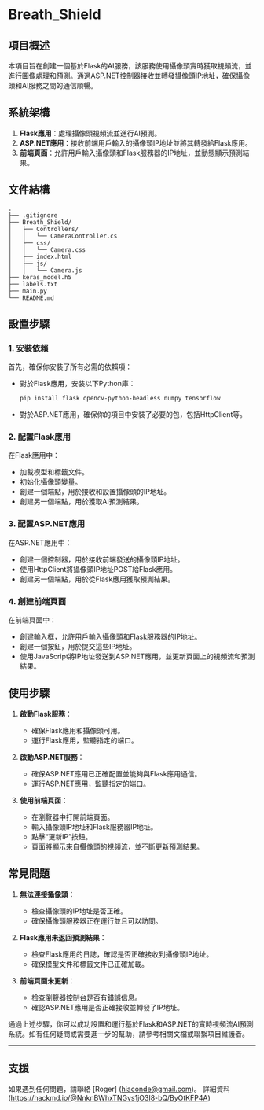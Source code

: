 # Breath_Shield

## 項目概述

本項目旨在創建一個基於Flask的AI服務，該服務使用攝像頭實時獲取視頻流，並進行圖像處理和預測。通過ASP.NET控制器接收並轉發攝像頭IP地址，確保攝像頭和AI服務之間的通信順暢。

## 系統架構

1. **Flask應用**：處理攝像頭視頻流並進行AI預測。
2. **ASP.NET應用**：接收前端用戶輸入的攝像頭IP地址並將其轉發給Flask應用。
3. **前端頁面**：允許用戶輸入攝像頭和Flask服務器的IP地址，並動態顯示預測結果。

## 文件結構

```
.
├── .gitignore
├── Breath_Shield/
│   ├── Controllers/
│   │   └── CameraController.cs
│   ├── css/
│   │   └── Camera.css
│   ├── index.html
│   ├── js/
│   │   └── Camera.js
├── keras_model.h5
├── labels.txt
├── main.py
└── README.md
```

## 設置步驟

### 1. 安裝依賴

首先，確保你安裝了所有必需的依賴項：

- 對於Flask應用，安裝以下Python庫：
  ```bash
  pip install flask opencv-python-headless numpy tensorflow
  ```

- 對於ASP.NET應用，確保你的項目中安裝了必要的包，包括HttpClient等。

### 2. 配置Flask應用

在Flask應用中：

- 加載模型和標籤文件。
- 初始化攝像頭變量。
- 創建一個端點，用於接收和設置攝像頭的IP地址。
- 創建另一個端點，用於獲取AI預測結果。

### 3. 配置ASP.NET應用

在ASP.NET應用中：

- 創建一個控制器，用於接收前端發送的攝像頭IP地址。
- 使用HttpClient將攝像頭IP地址POST給Flask應用。
- 創建另一個端點，用於從Flask應用獲取預測結果。

### 4. 創建前端頁面

在前端頁面中：

- 創建輸入框，允許用戶輸入攝像頭和Flask服務器的IP地址。
- 創建一個按鈕，用於提交這些IP地址。
- 使用JavaScript將IP地址發送到ASP.NET應用，並更新頁面上的視頻流和預測結果。

## 使用步驟

1. **啟動Flask服務**：
   - 確保Flask應用和攝像頭可用。
   - 運行Flask應用，監聽指定的端口。

2. **啟動ASP.NET服務**：
   - 確保ASP.NET應用已正確配置並能夠與Flask應用通信。
   - 運行ASP.NET應用，監聽指定的端口。

3. **使用前端頁面**：
   - 在瀏覽器中打開前端頁面。
   - 輸入攝像頭IP地址和Flask服務器IP地址。
   - 點擊“更新IP”按鈕。
   - 頁面將顯示來自攝像頭的視頻流，並不斷更新預測結果。

## 常見問題

1. **無法連接攝像頭**：
   - 檢查攝像頭的IP地址是否正確。
   - 確保攝像頭服務器正在運行並且可以訪問。

2. **Flask應用未返回預測結果**：
   - 檢查Flask應用的日誌，確認是否正確接收到攝像頭IP地址。
   - 確保模型文件和標籤文件已正確加載。

3. **前端頁面未更新**：
   - 檢查瀏覽器控制台是否有錯誤信息。
   - 確認ASP.NET應用是否正確接收並轉發了IP地址。

通過上述步驟，你可以成功設置和運行基於Flask和ASP.NET的實時視頻流AI預測系統。如有任何疑問或需要進一步的幫助，請參考相關文檔或聯繫項目維護者。

---
## 支援

如果遇到任何問題，請聯絡 [Roger] (hiaconde@gmail.com)。
詳細資料 (https://hackmd.io/@NnknBWhxTNGvs1jO3I8-bQ/ByOtKFP4A)
